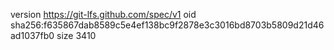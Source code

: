version https://git-lfs.github.com/spec/v1
oid sha256:f635867dab8589c5e4ef138bc9f2878e3c3016bd8703b5809d21d46ad1037fb0
size 3410
